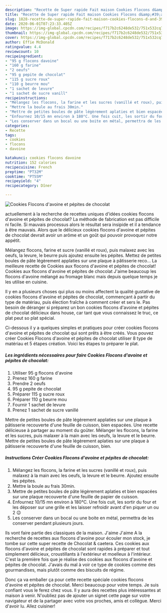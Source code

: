 ```yaml
---
description: "Recette de Super rapide Fait maison Cookies Flocons d&amp;#39;avoine et pépites de chocolat"
title: "Recette de Super rapide Fait maison Cookies Flocons d&amp;#39;avoine et pépites de chocolat"
slug: 1828-recette-de-super-rapide-fait-maison-cookies-flocons-d-and-39-avoine-et-pepites-de-chocolat
date: 2020-06-01T07:23:33.405Z
image: https://img-global.cpcdn.com/recipes/f717b2c6248de532/751x532cq70/cookies-flocons-davoine-et-pepites-de-chocolat-photo-principale-de-la-recette.jpg
thumbnail: https://img-global.cpcdn.com/recipes/f717b2c6248de532/751x532cq70/cookies-flocons-davoine-et-pepites-de-chocolat-photo-principale-de-la-recette.jpg
cover: https://img-global.cpcdn.com/recipes/f717b2c6248de532/751x532cq70/cookies-flocons-davoine-et-pepites-de-chocolat-photo-principale-de-la-recette.jpg
author: Effie McDonald
ratingvalue: 4.4
reviewcount: 10
recipeingredient:
- "95 g flocons davoine"
- "160 g farine"
- "2 oeufs"
- "95 g pepite de chocolat"
- "115 g sucre roux"
- "110 g beurre mou"
- "1 sachet de levure"
- "1 sachet de sucre vanill"
recipeinstructions:
- "Mélangez les flocons, la farine et les sucres (vanillé et roux), puis malaxez à la main avec les oeufs, la levure et le beurre. Ajoutez ensuite les pépites."
- "Mettre la boule au frais 30min."
- "Mettre de petites boules de pâte légèrement aplaties et bien espacées sur une plaque recouverte d&#39;une feuille de papier de cuisson."
- "Enfournez 10/15 mn environ à 180°C. Une fois cuit, les sortir du four et les déposer sur une grille et les laisser refroidir avant d&#39;en piquer un ou 2 😉"
- "Les conserver dans un bocal ou une boite en métal, permettra de les conserver pendant plusieurs jours."
categories:
- Recette
tags:
- cookies
- flocons
- davoine

katakunci: cookies flocons davoine 
nutrition: 152 calories
recipecuisine: French
preptime: "PT32M"
cooktime: "PT55M"
recipeyield: "4"
recipecategory: Dîner

---
```



![Cookies Flocons d&#39;avoine et pépites de chocolat](https://img-global.cpcdn.com/recipes/f717b2c6248de532/751x532cq70/cookies-flocons-davoine-et-pepites-de-chocolat-photo-principale-de-la-recette.jpg)

actuellement à la recherche de recettes uniques d'idées cookies flocons d&#39;avoine et pépites de chocolat? La méthode de fabrication est pas difficile ni facile. Si mauvais processus alors le résultat sera insipide et il a tendance à être mauvais. Alors que le délicieux cookies flocons d&#39;avoine et pépites de chocolat devrait avoir un arôme et un goût qui pouvoir provoquer notre appétit.

Mélangez flocons, farine et sucre (vanillé et roux), puis malaxez avec les oeufs, la levure, le beurre puis ajoutez ensuite les pépites. Mettez de petites boules de pâte légèrement applaties sur une plaque à pâtisserie reco… La meilleure recette de Cookies aux flocons d&#39;avoine et pépites de chocolat! Cookies aux flocons d&#39;avoine et pépites de chocolat J&#39;aime beaucoup les flocons d&#39;avoine mélangé au fromage blanc mais depuis quelque temps je les utilise en cuisine.

Il y en a plusieurs choses qui plus ou moins affectent la qualité gustative de cookies flocons d&#39;avoine et pépites de chocolat, commençant à partir du type de matériau, puis élection fraîche à comment créer et sers le. Pas besoin de déranger si préparez un bon cookies flocons d&#39;avoine et pépites de chocolat délicieux dans house, car tant que vous connaissez le truc, ce plat peut so plat spécial.


Ci-dessous il y a quelques simples et pratiques pour créer cookies flocons d&#39;avoine et pépites de chocolat qui sont prêts à être créés. Vous pouvez créer Cookies Flocons d&#39;avoine et pépites de chocolat utiliser 8 type de matériau et 5 étapes création. Voici les étapes to préparer le plat.

<!--inarticleads1-->

##### Les ingrédients nécessaires pour faire Cookies Flocons d&#39;avoine et pépites de chocolat:

1. Utiliser 95 g flocons d&#39;avoine
1. Prenez 160 g farine
1. Prendre 2 oeufs
1.  95 g pepite de chocolat
1. Préparer 115 g sucre roux
1. Préparer 110 g beurre mou
1. Fournir 1 sachet de levure
1. Prenez 1 sachet de sucre vanillé


Mettre de petites boules de pâte légèrement applaties sur une plaque à pâtisserie recouverte d&#39;une feuille de cuisson, bien espacées. Une recette délicieuse à partager au moment du goûter. Mélanger les flocons, la farine et les sucres, puis malaxer à la main avec les oeufs, la levure et le beurre. Mettre de petites boules de pâte légèrement aplaties sur une plaque à pâtisserie recouverte d&#39;une feuille de cuisson, bien. 

<!--inarticleads2-->

##### Instructions Créer Cookies Flocons d&#39;avoine et pépites de chocolat:

1. Mélangez les flocons, la farine et les sucres (vanillé et roux), puis malaxez à la main avec les oeufs, la levure et le beurre. Ajoutez ensuite les pépites.
1. Mettre la boule au frais 30min.
1. Mettre de petites boules de pâte légèrement aplaties et bien espacées sur une plaque recouverte d&#39;une feuille de papier de cuisson.
1. Enfournez 10/15 mn environ à 180°C. Une fois cuit, les sortir du four et les déposer sur une grille et les laisser refroidir avant d&#39;en piquer un ou 2 😉
1. Les conserver dans un bocal ou une boite en métal, permettra de les conserver pendant plusieurs jours.


Ils vont faire partie des classiques de la maison. J&#39;aime J&#39;aime A la recherche de recettes aux flocons d&#39;avoine pour écouler mon stock, je tombe sur cette super recette de Chocolat &amp; caetera. Ces cookies aux flocons d&#39;avoine et pépites de chocolat sont rapides à préparer et tout simplement délicieux, croustillants à l&#39;extérieur et moelleux à l&#39;intérieur. C&#39;est la première fois que je réalise des cookies aux flocons d&#39;avoine et pépites de chocolat. J&#39;avais du mal à voir ce type de cookies comme des gourmandises, mais plutôt comme des biscuits de régime. 


Donc ça va emballer ça pour cette recette spéciale cookies flocons d&#39;avoine et pépites de chocolat. Merci beaucoup pour votre temps. Je suis confiant vous le ferez chez vous. Il y aura des recettes plus  intéressantes at maison à venir. N'oubliez pas de ajouter un signet cette page sur votre navigateur et de la partager avec votre vos proches, amis et collègue. Merci d'avoir lu. Allez cuisiner!
